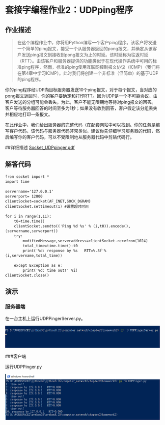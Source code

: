 # 套接字编程作业2：UDPping程序

## 作业描述

>在这个编程作业中，你将用Python编写一个客户ping程序。该客户将发送一个简单的ping报文，接受一个从服务器返回的pong报文，并确定从该客户发送ping报文到接收到pong报文为止的时延。该时延称为往返时延（RTT）。由该客户和服务器提供的功能类似于在现代操作系统中可用的标准ping程序，然而，标准的ping使用互联网控制报文协议（ICMP）（我们将在第4章中学习ICMP）。此时我们将创建一个非标准（但简单）的基于UDP的ping程序。

你的ping程序经UDP向目标服务器发送10个ping报文，对于每个报文，当对应的pong报文返回时，你的客户要确定和打印RTT。因为UDP是一个不可靠协议，由客户发送的分组可能会丢失。为此，客户不能无限期地等待对ping报文的回答。客户等待服务器回答的时间至多为1秒；如果没有收到回答，客户假定该分组丢失并相应地打印一条报文。

在此作业中，我们给出服务器的完整代码（在配套网站中可以找到。你的任务是编写客户代码，该代码与服务器代码非常类似。建议你先仔细学习服务器的代码，然后编写你的客户代码，可以不受限制地从服务器代码中剪贴代码行。

##详细描述
[Socket_UDPpinger.pdf](Socket_UDPpinger.pdf)

## 解答代码

    from socket import *
    import time

    servername='127.0.0.1'
    serverport= 12000
    clientSocket=socket(AF_INET,SOCK_DGRAM)
    clientSocket.settimeout(1) #设置超时时间

    for i in range(1,11):
        t0=time.time()
        clientSocket.sendto(('Ping %d %s' % (i,t0)).encode(), (servername,serverport))
        try:
            modifiedMessage,serveraddress=clientSocket.recvfrom(1024)
            total_time=time.time()-t0
            print('%d: response by %s   RTT=%.3f'%(i,servername,total_time))

        except Exception as e:
            print('%d: time out!' %i)
    clientSocket.close()

## 演示

### 服务器端
  在一台主机上运行UDPPingerServer.py。

  ![homework2_1.png](../img/homwwork2_1.png)

###客户端

  运行UDPPinger.py

  ![homework2_2.png](../img/homework2_2.png)
